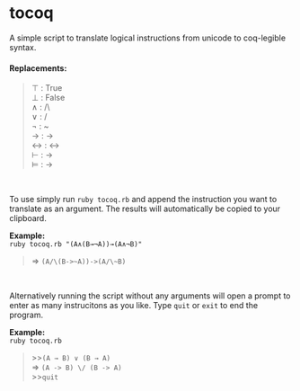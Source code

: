 # tocoq
A simple script to translate logical instructions from unicode to coq-legible syntax.

#### Replacements:
>	⊤ : True  
	⊥ : False  
	∧ : /\  
	∨ : \/  
	¬ : ~  
	→ : ->  
	↔&#xFE0E; : <->  
	⊢ : ->  
	⊨ : ->  

&nbsp;

To use simply run `ruby tocoq.rb` and append the instruction you want to translate as an argument. The results will automatically be copied to your clipboard.

**Example:**  
`ruby tocoq.rb "(A∧(B→¬A))→(A∧¬B)"`
> ⇒ `(A/\(B->~A))->(A/\~B)`
  
&nbsp;

Alternatively running the script without any arguments will open a prompt to enter as many instrucitons as you like. Type `quit` or `exit` to end the program.

**Example:**  
`ruby tocoq.rb `
> \>\>`(A → B) ∨ (B → A)`  
⇒ `(A -> B) \/ (B -> A)`  
\>\>`quit`
